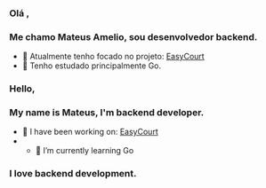 ### Olá ,
### Me chamo Mateus Amelio, sou desenvolvedor backend.
- 🔭 Atualmente tenho focado no projeto: [EasyCourt](https://github.com/minacio00/easyCourt)
- 🌱 Tenho estudado principalmente Go.

### Hello, 
### My name is Mateus, I'm backend developer.
- 🔭 I have been working on: [EasyCourt](https://github.com/minacio00/easyCourt)
- - 🌱 I’m currently learning Go
### I love backend development.
<!--
**minacio00/minacio00** is a ✨ _special_ ✨ repository because its `README.md` (this file) appears on your GitHub profile.

Here are some ideas to get you started:
👋
- 🔭 I’m currently working on ...
- 🌱 I’m currently learning ...
- 👯 I’m looking to collaborate on ...
- 🤔 I’m looking for help with ...
- 💬 Ask me about ...
- 📫 How to reach me: ...
- ⚡ Fun fact: ...
-->
